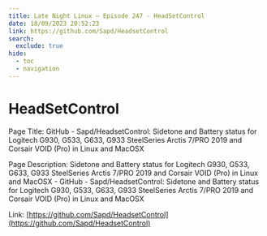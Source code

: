 ```yaml
---
title: Late Night Linux – Episode 247 - HeadSetControl
date: 18/09/2023 20:52:23
link: https://github.com/Sapd/HeadsetControl
search:
  exclude: true
hide:
  - toc
  - navigation
---
```


# HeadSetControl

Page Title: GitHub - Sapd/HeadsetControl: Sidetone and Battery status for Logitech G930, G533, G633, G933 SteelSeries Arctis 7/PRO 2019 and Corsair VOID (Pro) in Linux and MacOSX

Page Description: Sidetone and Battery status for Logitech G930, G533, G633, G933 SteelSeries Arctis 7/PRO 2019 and Corsair VOID (Pro) in Linux and MacOSX - GitHub - Sapd/HeadsetControl: Sidetone and Battery status for Logitech G930, G533, G633, G933 SteelSeries Arctis 7/PRO 2019 and Corsair VOID (Pro) in Linux and MacOSX 

Link: [https://github.com/Sapd/HeadsetControl](https://github.com/Sapd/HeadsetControl)